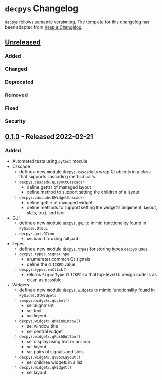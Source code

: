 # `decpys` Changelog

`decpys` follows [semantic versioning](https://semver.org/). The template for this changelog has been
adapted from [Keep a Changelog](https://keepachangelog.com/en/1.0.0/).


## [Unreleased]

### Added
### Changed
### Deprecated
### Removed
### Fixed
### Security



## [0.1.0] - Released 2022-02-21

### Added
* Automated tests using `pytest` module
* Cascade
  * define a new module `decpys.cascade` to wrap Qt objects in a class that supports cascading method calls
  * `decpys.cascade.QLayoutCascader`
    * define getter of managed layout
    * define method to support setting the children of a layout 
  * `decpys.cascade.QWidgetCascader`
    * define getter of managed widget
    * define methods to support setting the widget's alignment, layout, slots, text, and icon
* GUI
  * define a new module `decpys.gui` to mimic functionality found in `PySide6.QtGui`
  * `decpys.gui.QIcon`
    * set icon file using full path
* Types
  * define a new module `decpys.types` for storing types `decpys` uses
  * `decpys.types.SignalType`
    * enumerates common Qt signals
    * define the `CLICKED` value
  * `decpys.types.onClick()`
    * returns `SignalType.CLICKED` so that top-level UI design code is as clean as possible
* Widgets
  * define a new module `decpys.widgets` to mimic functionality found in `PySide6.QtWidgets`
  * `decpys.widgets.qLabel()`
    * set alignment
    * set text
    * set layout
  * `decpys.widgets.qMainWindow()`
    * set window title
    * set central widget
  * `decpys.widgets.qPushButton()`
    * set display using text or an icon
    * set layout
    * set pairs of signals and slots
  * `decpys.widgets.qVBoxLayout()`
    * set children widgets in a list
  * `decpys.widgets.qWidget()`
    * set layout



[Unreleased]: https://github.com/mbenzreba/decpys/compare/HEAD...v0.1
[0.1.0]: https://github.com/mbenzreba/decpys/compare/HEAD...v0.0